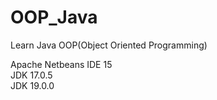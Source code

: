 # OOP_Java
Learn Java OOP(Object Oriented Programming)

Apache Netbeans IDE 15<br/>
JDK 17.0.5<br/>
JDK 19.0.0
